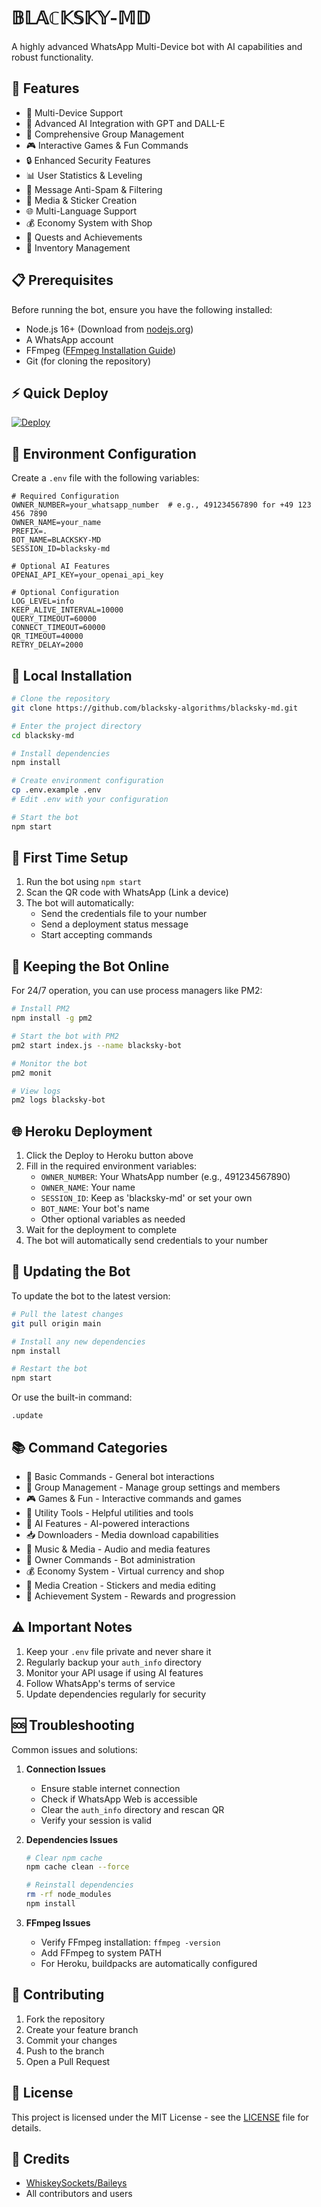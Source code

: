 # 𝔹𝕃𝔸ℂ𝕂𝕊𝕂𝕐-𝕄𝔻
A highly advanced WhatsApp Multi-Device bot with AI capabilities and robust functionality.

## 🌟 Features
- 📱 Multi-Device Support
- 🤖 Advanced AI Integration with GPT and DALL-E
- 👥 Comprehensive Group Management
- 🎮 Interactive Games & Fun Commands
- 🔒 Enhanced Security Features
- 📊 User Statistics & Leveling
- 💬 Message Anti-Spam & Filtering
- 🎨 Media & Sticker Creation
- 🌐 Multi-Language Support
- 💰 Economy System with Shop
- 🎯 Quests and Achievements
- 🎁 Inventory Management

## 📋 Prerequisites
Before running the bot, ensure you have the following installed:
- Node.js 16+ (Download from [nodejs.org](https://nodejs.org))
- A WhatsApp account
- FFmpeg ([FFmpeg Installation Guide](https://ffmpeg.org/download.html))
- Git (for cloning the repository)

## ⚡️ Quick Deploy
[![Deploy](https://www.herokucdn.com/deploy/button.svg)](https://heroku.com/deploy?template=https://github.com/blacksky-algorithms/blacksky-md)

## 🔐 Environment Configuration
Create a `.env` file with the following variables:
```env
# Required Configuration
OWNER_NUMBER=your_whatsapp_number  # e.g., 491234567890 for +49 123 456 7890
OWNER_NAME=your_name
PREFIX=.
BOT_NAME=BLACKSKY-MD
SESSION_ID=blacksky-md

# Optional AI Features
OPENAI_API_KEY=your_openai_api_key

# Optional Configuration
LOG_LEVEL=info
KEEP_ALIVE_INTERVAL=10000
QUERY_TIMEOUT=60000
CONNECT_TIMEOUT=60000
QR_TIMEOUT=40000
RETRY_DELAY=2000
```

## 🚀 Local Installation
```bash
# Clone the repository
git clone https://github.com/blacksky-algorithms/blacksky-md.git

# Enter the project directory
cd blacksky-md

# Install dependencies
npm install

# Create environment configuration
cp .env.example .env
# Edit .env with your configuration

# Start the bot
npm start
```

## 📱 First Time Setup
1. Run the bot using `npm start`
2. Scan the QR code with WhatsApp (Link a device)
3. The bot will automatically:
   - Send the credentials file to your number
   - Send a deployment status message
   - Start accepting commands

## 🔄 Keeping the Bot Online
For 24/7 operation, you can use process managers like PM2:
```bash
# Install PM2
npm install -g pm2

# Start the bot with PM2
pm2 start index.js --name blacksky-bot

# Monitor the bot
pm2 monit

# View logs
pm2 logs blacksky-bot
```

## 🌐 Heroku Deployment
1. Click the Deploy to Heroku button above
2. Fill in the required environment variables:
   - `OWNER_NUMBER`: Your WhatsApp number (e.g., 491234567890)
   - `OWNER_NAME`: Your name
   - `SESSION_ID`: Keep as 'blacksky-md' or set your own
   - `BOT_NAME`: Your bot's name
   - Other optional variables as needed
3. Wait for the deployment to complete
4. The bot will automatically send credentials to your number

## 🔄 Updating the Bot
To update the bot to the latest version:

```bash
# Pull the latest changes
git pull origin main

# Install any new dependencies
npm install

# Restart the bot
npm start
```

Or use the built-in command:
```
.update
```

## 📚 Command Categories
- 🎯 Basic Commands - General bot interactions
- 👥 Group Management - Manage group settings and members
- 🎮 Games & Fun - Interactive commands and games
- 🔧 Utility Tools - Helpful utilities and tools
- 🤖 AI Features - AI-powered interactions
- 📥 Downloaders - Media download capabilities
- 🎵 Music & Media - Audio and media features
- 👑 Owner Commands - Bot administration
- 💰 Economy System - Virtual currency and shop
- 🎨 Media Creation - Stickers and media editing
- 🎯 Achievement System - Rewards and progression

## ⚠️ Important Notes
1. Keep your `.env` file private and never share it
2. Regularly backup your `auth_info` directory
3. Monitor your API usage if using AI features
4. Follow WhatsApp's terms of service
5. Update dependencies regularly for security

## 🆘 Troubleshooting
Common issues and solutions:

1. **Connection Issues**
   - Ensure stable internet connection
   - Check if WhatsApp Web is accessible
   - Clear the `auth_info` directory and rescan QR
   - Verify your session is valid

2. **Dependencies Issues**
   ```bash
   # Clear npm cache
   npm cache clean --force

   # Reinstall dependencies
   rm -rf node_modules
   npm install
   ```

3. **FFmpeg Issues**
   - Verify FFmpeg installation: `ffmpeg -version`
   - Add FFmpeg to system PATH
   - For Heroku, buildpacks are automatically configured

## 🤝 Contributing
1. Fork the repository
2. Create your feature branch
3. Commit your changes
4. Push to the branch
5. Open a Pull Request

## 📄 License
This project is licensed under the MIT License - see the [LICENSE](LICENSE) file for details.

## 🙏 Credits
- [WhiskeySockets/Baileys](https://github.com/WhiskeySockets/Baileys)
- All contributors and users